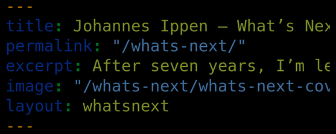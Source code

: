 ```yaml
---
title: Johannes Ippen – What’s Next?
permalink: "/whats-next/"
excerpt: After seven years, I’m leaving Wooga. Tell me what I should do next.
image: "/whats-next/whats-next-cover.jpg"
layout: whatsnext
---
```


<meta name="format-detection" content="telephone=no">
<link rel="stylesheet" href="league-webfont/stylesheet.css" type="text/css" charset="utf-8">
<style type="text/css">
  html {
    height: 100%;
  }
  body {
    font-family: 'League Spartan';
    background: #000;
    background-size: cover;
    font-size: 50px;
    line-height: 100%;
    margin: 0;
    height: 100%;
    -webkit-text-size-adjust: 100%;
    text-align: left;
  }
  body.step-final .big-frame {
    align-items: center;
    justify-content: center;
  }
  h1 b svg {
    width: 12px;
    margin: -6px -3px 0 4px;
    vertical-align: top;
  }
  .big-frame-answers {
    text-transform: uppercase;
    margin-left: -10px;
  }
  @media (max-width: 450px) and (min-height: 300px) {
    body {
      font-size: 33px;
    }
    h1 {
      margin-left: -4px!important;
      margin-top: -1px!important;
    }
    h1 br {
      display: none;
    }
    h1 b svg {
      width: 7px;
      margin: -4px -2px 0 2px;
      vertical-align: top;
    }
    .big-frame-answer {
      margin-top: 10px;
      margin-left: 0!important;
    }
    #answer-link-hire {
      max-width: 250px;
    }
    .answer-link-short {
      max-width: 300px;
    }
  }
  @media (min-width: 1000px) and (min-height: 300px) {
    body {
      font-size: 55px;
    }
    h1 {
      margin-left: -7px!important;
      margin-top: -3px!important;
    }
    h1 b svg {
      width: 14px;
      margin: -6px -3px 0 4px;
      vertical-align: top;
    }
  }
  @media (min-width: 1130px) and (min-height: 400px) {
    body {
      font-size: 60px;
    }
    h1 b svg {
      width: 16px;
      margin: -8px -3px 0 5px;
      vertical-align: top;
    }
  }
  @media (min-width: 1260px) and (min-height: 500px) {
    body {
      font-size: 70px;
    }
    h1 b svg {
      width: 20px;
      margin: -10px -5px 0 7px;
      vertical-align: top;
    }
  }
  @media (min-width: 1420px) and (min-height: 600px) {
    body {
      font-size: 80px;
    }
  }
  .big-frame {
    display: flex;
    flex-direction: column;
    height: 100%;
    justify-content: space-between;
  }
  h1 {
    text-transform: uppercase;
    margin-left: -10px;
    margin-top: -6px;
    color: #eee;
    font-size: 1em;
  }
  h1 b {
    color: #ff0;
    cursor: pointer;
    white-space: nowrap;
  }
  h1 b svg path {
    fill: #ff0;
  }
  .big-frame-answer {
    display: block;
    color: #eee;
    text-decoration: none;
  }
  .big-frame-answer:hover {
    color: #ff0;
    cursor: pointer;
  }
  #big-frame-video {
    position: fixed;
    opacity: .7;
    top: 50%;
    left: 50%;
    min-width: 100vw;
    min-height: 100vh;
    z-index: -100;
    transform: translate(-50%, -50%);
  }
  .big-frame-answers,
  h1,
  #countdown-holder {
    display: none;
  }
  #countdown-holder {
    color: #fff;
  }
  .step-start #answers-start,
  .step-start #headline-start,
  .step-hire #answers-hire,
  .step-hire #headline-hire,
  .step-company #answers-company,
  .step-company #headline-company,
  .step-country #answers-country,
  .step-country #headline-country,
  .step-final #countdown-holder {
    display: block;
  }
</style>

<video id="big-frame-video" autoplay muted playsinline plays-inline webkit-playsinline>
  <source src="background-tuesday.webmhd.webm" type="video/webm"></source>
  <source src="background-tuesday.mp4" type="video/mp4"></source>
</video>

<!-- url(/img/whatsnext_placeholder.jpg) center  -->

<div class="big-frame">
  <h1 id="headline-start"><span>After seven years, I’m <br>leaving Wooga. </span><b>What{% include bolt.svg %}s Next?</b></h1>
  <h1 id="headline-hire"><b> &larr; </b>Let’s speak! Here is a bit more about me:</h1>
  <h1 id="headline-company"><b> &larr; </b>What kind of company should that be?</h1>
  <h1 id="headline-country"><b> &larr; </b>Let’s stay in contact!</h1>
  <div id="countdown-holder"></div>
  <div id="answers-start" class="big-frame-answers">
    <a id="answer-link-hire" class="big-frame-answer">&#127312; Work with me!</a>
    <a id="answer-link-company" class="big-frame-answer">&#127313; Start a company!</a>
    <a id="answer-link-country" class="big-frame-answer">&#127314; Leave the country!</a>
  </div>
  <div id="answers-hire" class="big-frame-answers">
    <a id="answer-link-linkedin" class="big-frame-answer" href="https://www.linkedin.com/in/johannesippen/">&#127312; Linkedin</a>
    <a id="answer-link-cv" class="big-frame-answer" href="https://www.dropbox.com/s/xwo35sup53rjz6w/curriculum_vitae_johannes_ippen.pdf?dl=0">&#127313; My CV</a>
    <a id="answer-link-portfolio" class="big-frame-answer" href="http://johannesippen.com">&#127314; Portfolio</a>
  </div>
  <div id="answers-company" class="big-frame-answers">
    <a  id="answer-link-belooga" class="big-frame-answer answer-link-final">&#127312; A game studio: “Belooga”</a>
    <a  id="answer-link-designsomething" class="big-frame-answer answer-link-final answer-link-short">&#127313; Something with Design </a>
    <a id="answer-link-survey" class="big-frame-answer answer-link-short" href="https://docs.google.com/forms/d/e/1FAIpQLSf-09xK9ZMllVFRsY3stnwcN4wMj-jcw-znjzN3XJvyy6grCQ/viewform?usp=sf_link" target="_blank">&#127314; I have a better idea …</a>
  </div>
  <div id="answers-country" class="big-frame-answers">
    <a class="big-frame-answer" id="answer-link-phone" href="tel:00491743614567">&#127312; +49 174 361 45 67</a>
    <a class="big-frame-answer" id="answer-link-email" href="mailto:ich@johannesippen.com">&#127313; Email</a>
    <a class="big-frame-answer" id="answer-link-web" href="http://johannesippen.com">&#127314; Web</a>
  </div>
</div>

<script src="http://zeptojs.com/zepto.min.js" type="text/javascript" charset="utf-8"></script>
<script type="text/javascript">

  var _gaq = _gaq || [];
	if((/johannesippen/).test(window.location.hostname)) {
	  _gaq.push(['_setAccount', 'UA-10162229-4']);
	  _gaq.push(['_trackPageview']);
	}

  (function() {
    var ga = document.createElement('script'); ga.type = 'text/javascript'; ga.async = true;
    ga.src = ('https:' == document.location.protocol ? 'https://ssl' : 'http://www') + '.google-analytics.com/ga.js';
    var s = document.getElementsByTagName('script')[0]; s.parentNode.insertBefore(ga, s);
  })();

</script>
<script type="text/javascript" charset="utf-8">
  $(function(){
    $('body').attr('class','step-start');
    $('h1 b').on('click',function(){
      $('body').attr('class','step-start');
    });
    $('#answer-link-hire').on('click',function(){
      $('body').attr('class','step-hire');
    });
    $('#answer-link-company').on('click',function(){
      $('body').attr('class','step-company');
    });
    $('#answer-link-country').on('click',function(){
      $('body').attr('class','step-country');
    });
    $('.answer-link-final').on('click',function(){
      $('body').attr('class','step-final');
    });
    $('#answer-link-survey').on('click',function(){
      $('body').attr('class','step-final');
    });
    $('a').on('click',function(x,e){
      _gaq.push(['_trackEvent', 'whatsnext', this.id]);
    })
    
  });
</script>
<script type="text/javascript" charset="utf-8" src="countdown.min.js"></script>
<script type="text/javascript" charset="utf-8">

countdown.setLabels(
	' | |:|:|:|:|:|:|:|:|:',
	' | |:|:|:|:|:|:|:|:|:',
	'',
	'',
	'',
	function(n){ return n.toString(); });

var clock = document.getElementById("countdown-holder")
  , targetDate = new Date(2018, 00, 03);

clock.innerHTML = countdown(targetDate).toString();
setInterval(function(){

  clock.innerHTML = countdown(targetDate).toString();
}, 1000);    
    
</script>